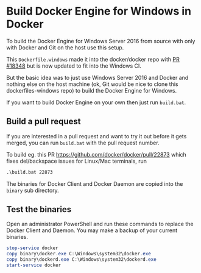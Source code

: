 # Build Docker Engine for Windows in Docker

To build the Docker Engine for Windows Server 2016 from source with only
with Docker and Git on the host use this setup.

This `Dockerfile.windows` made it into the docker/docker repo with [PR #18348](https://github.com/docker/docker/pull/18348) but is now
updated to fit into the Windows CI.

But the basic idea was to just use Windows Server 2016 and Docker and nothing else on the
host machine  (ok, Git would be nice to clone this dockerfiles-windows repo) to
build the Docker Engine for Windows.

If you want to build Docker Engine on your own then just run `build.bat`.

## Build a pull request

If you are interested in a pull request and want to try it out before
it gets merged, you can run `build.bat` with the pull request number.

To build eg. this PR https://github.com/docker/docker/pull/22873 which fixes del/backspace issues for Linux/Mac terminals, run

```cmd
.\build.bat 22873
```

The binaries for Docker Client and Docker Daemon are copied into the `binary` sub directory.

## Test the binaries

Open an administrator PowerShell and run these commands to replace the Docker Client and Daemon. You may make a backup of your current binaries.

```powershell
stop-service docker
copy binary\docker.exe C:\Windows\system32\docker.exe
copy binary\dockerd.exe C:\Windows\system32\dockerd.exe
start-service docker
```
